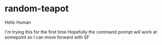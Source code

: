 # random-teapot

Hello Human

I'm trying this for the first time
Hopefully the command prompt will work at somepoint so I can move forward with SF
